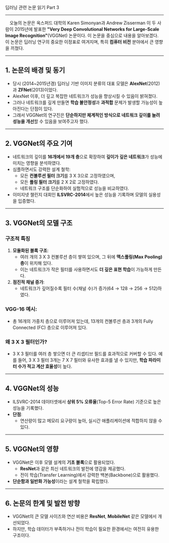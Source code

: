딥러닝 관련 논문 읽기 Part 3   

---

&emsp;오늘의 논문은 옥스퍼드 대학의 Karen Simonyan과 Andrew Zisserman 이 두 사람이 2015년에 발표한 **"Very Deep Convolutional Networks for Large-Scale Image Recognition"**(VGGNet) 논문이다. 이 논문을 중심으로 내용을 알아보겠다. 이 논문은 딥러닝 연구의 중요한 이정표로 여겨지며, 특히 **컴퓨터 비전** 분야에서 큰 영향을 끼쳤다.

---

## **1. 논문의 배경 및 동기**
- 당시 (2014~2015년경) 딥러닝 기반 이미지 분류의 대표 모델은 **AlexNet**(2012)과 **ZFNet**(2013)이었다.
- AlexNet 이후, 더 깊고 복잡한 네트워크가 성능을 향상시킬 수 있음이 밝혀졌다.
- 그러나 네트워크를 깊게 만들면 **학습 불안정성**과 **과적합** 문제가 발생할 가능성이 높아진다는 단점이 있다.
- 그래서 VGGNet의 연구진은 **단순하지만 체계적인 방식으로 네트워크 깊이를 늘려 성능을 개선**할 수 있음을 보여주고자 했다.

---

## **2. VGGNet의 주요 기여**
- 네트워크의 깊이를 **16개에서 19개 층**으로 확장하여 **깊이가 깊은 네트워크**가 성능에 미치는 영향을 분석하였다.
- 심플하면서도 강력한 설계 철학:
  - 모든 **컨볼루션 필터 크기**를 3 X 3으로 고정하였으며,
  - 모든 **풀링 필터 크기**를 2 X 2로 고정하였다.
  - 네트워크 구조를 단순화하여 실험적으로 성능을 비교하였다.
- 이미지넷 챌린지 대회인 **ILSVRC-2014**에서 높은 성능을 기록하며 모델의 실용성을 입증했다.

---

## **3. VGGNet의 모델 구조**
### **구조적 특징**
1. **모듈화된 블록 구조**:
   - 여러 개의 3 X 3 컨볼루션 층이 쌓여 있으며, 그 뒤에 **맥스풀링(Max Pooling) 층**이 위치해 있다.
   - 이는 네트워크가 작은 필터를 사용하면서도 **더 깊은 표현 학습**이 가능하게 만든다.
2. **점진적 채널 증가**:
   - 네트워크가 깊어질수록 필터 수(채널 수)가 증가(64 → 128 → 256 → 512)하였다.

### **VGG-16 예시**:
- 총 16개의 가중치 층으로 이루어져 있는데, 13개의 컨볼루션 층과 3개의 Fully Connected (FC) 층으로 이루어져 있다.

### **왜 3 X 3 필터인가?**
- 3 X 3 필터를 여러 층 쌓으면 더 큰 리셉티브 필드를 효과적으로 커버할 수 있다. 예를 들어, 3 X 3 필터 3개는 7 X 7 필터와 유사한 효과를 낼 수 있지만, **학습 파라미터 수가 적고 계산 효율성**이 높다.

---

## **4. VGGNet의 성능**
- ILSVRC-2014 데이터셋에서 **상위 5% 오류율**(Top-5 Error Rate) 기준으로 높은 성능을 기록했다.
- **단점**:
  - 연산량이 많고 메모리 요구량이 높아, 실시간 애플리케이션에 적합하지 않을 수 있다.

---

## **5. VGGNet의 영향**
- VGGNet은 이후 모델 설계의 **기초 블록**으로 활용되었다.
  - **ResNet**과 같은 최신 네트워크의 발전에 영감을 제공했다.
  - 전이 학습(Transfer Learning)에서 강력한 백본(Backbone)으로 활용했다.
- **단순함과 일반화 가능성**이라는 설계 철학을 확립했다.

---

## **6. 논문의 한계 및 발전 방향**
- VGGNet의 큰 모델 사이즈와 연산 비용은 **ResNet**, **MobileNet** 같은 모델에서 개선되었다.
- 하지만, 학습 데이터가 부족하거나 전이 학습이 필요한 환경에서는 여전히 유용한 구조이다.